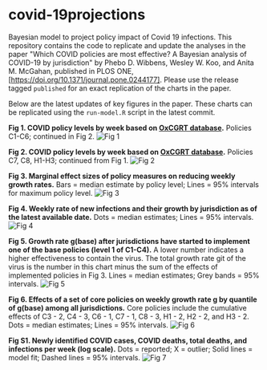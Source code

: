 # covid-19projections
Bayesian model to project policy impact of Covid 19 infections.
This repository contains the code to replicate and update the analyses in the paper "Which COVID policies are most effective? A Bayesian analysis of COVID-19 by jurisdiction" by Phebo D. Wibbens, Wesley W. Koo, and Anita M. McGahan, published in PLOS ONE, [https://doi.org/10.1371/journal.pone.0244177].
Please use the release tagged `published` for an exact replication of the charts in the paper.

Below are the latest updates of key figures in the paper.
These charts can be replicated using the `run-model.R` script in the latest commit.

**Fig 1. COVID policy levels by week based on [OxCGRT database](https://github.com/OxCGRT/covid-policy-tracker/blob/master/documentation/codebook.md).** Policies C1-C6; continued in Fig 2.
![Fig 1](fig-github/fig1.svg)

**Fig 2. COVID policy levels by week based on [OxCGRT database](https://github.com/OxCGRT/covid-policy-tracker/blob/master/documentation/codebook.md).** Policies C7, C8, H1-H3; continued from Fig 1.
![Fig 2](fig-github/fig2.svg)

**Fig 3. Marginal effect sizes of policy measures on reducing weekly growth rates.**
Bars = median estimate by policy level; Lines = 95% intervals for maximum policy level.
![Fig 3](fig-github/fig3.svg)

**Fig 4. Weekly rate of new infections and their growth by jurisdiction as of the latest available date.** Dots = median estimates; Lines = 95% intervals.
![Fig 4](fig-github/fig4.svg)

**Fig 5. Growth rate g(base) after jurisdictions have started to implement one of the base policies (level 1 of C1-C4).** A lower number indicates a higher effectiveness to contain the virus. The total growth rate git of the virus is the number in this chart minus the sum of the effects of implemented policies in Fig 3. Lines = median estimates; Grey bands = 95% intervals.
![Fig 5](fig-github/fig5.svg)

**Fig 6. Effects of a set of core policies on weekly growth rate g by quantile of g(base) among all jurisdictions.** Core policies include the cumulative effects of C3 - 2, C4 - 3, C6 - 1, C7 - 1, C8 - 3, H1 - 2, H2 - 2, and H3 - 2. Dots = median estimates; Lines = 95% intervals.
![Fig 6](fig-github/fig6.svg)

**Fig S1. Newly identified COVID cases, COVID deaths, total deaths, and infections per week (log scale).** Dots = reported; X = outlier; Solid lines = model fit; Dashed lines = 95% intervals.
![Fig 7](fig-github/fig-S1.svg)

